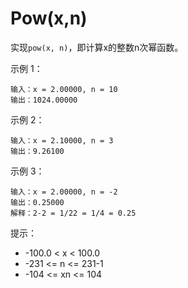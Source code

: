 # Pow(x,n)

实现`pow(x, n)`，即计算x的整数n次幂函数。

示例 1：
```
输入：x = 2.00000, n = 10
输出：1024.00000
```
示例 2：
```
输入：x = 2.10000, n = 3
输出：9.26100
```
示例 3：
```
输入：x = 2.00000, n = -2
输出：0.25000
解释：2-2 = 1/22 = 1/4 = 0.25
```

提示：
- -100.0 < x < 100.0
- -231 <= n <= 231-1
- -104 <= xn <= 104